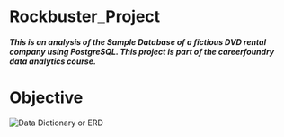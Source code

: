 # Rockbuster_Project
#####  This is an analysis of the Sample Database of a fictious DVD rental company using PostgreSQL. This project is part of the careerfoundry data analytics course.
# Objective


![Data Dictionary or ERD](https://github.com/titimycareer/SQL-queries-/assets/124540049/99829c7e-e0e2-4c75-a3e6-388514ade567)
